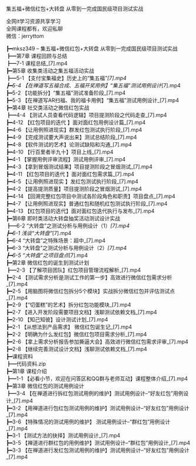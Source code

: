集五福+微信红包+大转盘 从零到一完成国民级项目测试实战

全网it学习资源共享学习<br>全网课程都有，欢迎私聊<br>微信：jerryttom<br>

┣━mksz349 – 集五福+微信红包+大转盘 从零到一完成国民级项目测试实战<br> ┣━第7章 课程回顾与总结<br> ┣━7-1 课程总结_[7].mp4<br> ┣━第5章 收集类活动之集五福活动实战<br> ┣━5-1 【支付宝集福史】历史上的“集五福”_[7].mp4<br> ┣━5-4 【在禅道写五福合成、五福开奖用例】“集五福”测试用例设计_[7].mp4<br> ┣━5-2 【功能拆分】“集五福”测试准备阶段_[7].mp4<br> ┣━5-3 【在禅道写AR扫福、我的福卡用例】“集五福”测试用例设计_[7].mp4<br> ┣━第4章 社交类活动之微信红包实战<br> ┣━4-4 【测试人员查看代码逻辑】项目提测阶段之代码走查_[7].mp4<br> ┣━4-12 【红包项目的迭代 】面对面红包用例设计篇_[7].mp4<br> ┣━4-6 【让用例照进现实】群发红包测试执行阶段_[7].mp4<br> ┣━4-9 【完成测试要大声说出来】测试总结阶段_[7].mp4<br> ┣━4-8 【软件测试的艺术】论测试缺陷和沟通_[7].mp4<br> ┣━4-10 【行百里者半九十】项目上线_[7].mp4<br> ┣━4-1 【掌握用例评审流程】测试用例评审_[7].mp4<br> ┣━4-3 【拿到冒烟测试结果】项目提测阶段之冒烟测试_[7].mp4<br> ┣━4-11 【红包项目的迭代 】面对面红包需求篇_[7].mp4<br> ┣━4-5 【让用例照进现实 】发红包测试执行阶段_[7].mp4<br> ┣━4-2 【提高提测质量】项目提测阶段之冒烟测试_[7].mp4<br> ┣━4-14 【回溯完整红包项目中测试各阶段角色和职责】项目盘点_[7].mp4<br> ┣━4-7 【让用例照进现实】普通红包和随机红包测试执行阶段_[7].mp4<br> ┣━4-13 【红包项目的迭代】面对面红包迭代执行与发布_[7].mp4<br> ┣━第6章 即时类活动大转盘抽奖活动测试设计实战<br> ┣━6-2 “大转盘”之测试分析与用例设计（1）_[7].mp4<br> ┣━6-1 浅谈“大转盘”_[7].mp4<br> ┣━6-4 “大转盘”之特殊场景：超中_[7].mp4<br> ┣━6-3 “大转盘”之测试分析与用例设计（2）_[7].mp4<br> ┣━6-5 “大转盘”之项目盘点_[7].mp4<br> ┣━第2章 微信红包的诞生到测试计划<br> ┣━2-3 【了解项目团队】红包项目管理流程解析_[7].mp4<br> ┣━2-4 【测试需求分析是测试工作的第一步】高效进行微信红包需求分析_[7].mp4<br> ┣━2-5 【用脑图将微信红包拆分5个模块】实战拆分微信红包并评估测试点_[7].mp4<br> ┣━2-9 【“切蛋糕”的艺术】拆分红包功能模块_[7].mp4<br> ┣━2-7 【进入开发阶段需要项目文档】浅聊测试依赖文档_[7].mp4<br> ┣━2-10 【知己知彼】设计测试计划_[7].mp4<br> ┣━2-1 【从想法到产品需求】 微信红包诞生记_[7].mp4<br> ┣━2-2 【明确为什么发红包】微信红包项目需求分析_[7].mp4<br> ┣━2-6 【拿上需求分析报告参加撕逼大会】高效进行微信红包需求评审_[7].mp4<br> ┣━2-8 【继续完善测试设计文档】浅聊测试依赖文档_[7].mp4<br> ┣━课程资料<br> ┣━代码资料.zip<br> ┣━第1章 课程介绍<br> ┣━1-1 【必看小节，欢迎在问答区和QQ群与老师互动】课程整体介绍_[7].mp4<br> ┣━第3章 微信红包的测试用例设计<br> ┣━3-4 【在禅道进行拆红包测试用例的维护】测试用例设计–“好友红包”用例设计_[7].mp4<br> ┣━3-2 【用禅道进行包红包测试用例的维护】测试用例设计–“好友红包”用例设计_[7].mp4<br> ┣━3-6 【特殊情况的测试用例的维护】 测试用例设计–“群红包”用例设计_[7].mp4<br> ┣━3-1 【测试方法的抉择】测试用例设计_[7].mp4<br> ┣━3-5 【禅道进行群红包的用例维护】测试用例设计–“群红包”用例设计_[7].mp4<br> ┣━3-3 【在禅道进行发红包测试用例的维护】测试用例设计–“好友红包”用例设计_[7].mp4